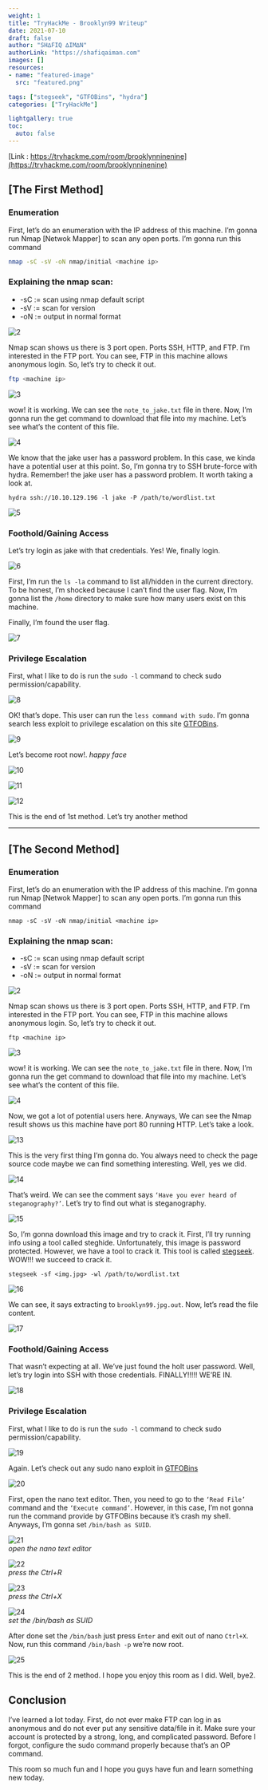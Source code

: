 ```yaml
---
weight: 1
title: "TryHackMe - Brooklyn99 Writeup"
date: 2021-07-10
draft: false
author: "SH∆FIQ ∆IM∆N"
authorLink: "https://shafiqaiman.com"
images: []
resources:
- name: "featured-image"
  src: "featured.png"

tags: ["stegseek", "GTFOBins", "hydra"]
categories: ["TryHackMe"]

lightgallery: true
toc:
  auto: false
---
```



[Link : https://tryhackme.com/room/brooklynninenine](https://tryhackme.com/room/brooklynninenine)

## [The First Method]

### Enumeration

First, let’s do an enumeration with the IP address of this machine. I’m gonna run Nmap [Netwok Mapper] to scan any open ports. I’m gonna run this command

```bash
nmap -sC -sV -oN nmap/initial <machine ip>
```

### Explaining the nmap scan:
* -sC	:= scan using nmap default script
* -sV	:= scan for version
* -oN := output in normal format

![2](2.png)

Nmap scan shows us there is 3 port open. Ports SSH, HTTP, and FTP. I’m interested in the FTP port. You can see, FTP in this machine allows anonymous login. So, let’s try to check it out.

```bash
ftp <machine ip>
```

![3](3.png)

wow! it is working. We can see the `note_to_jake.txt` file in there. Now, I’m gonna run the get command to download that file into my machine. Let’s see what’s the content of this file.

![4](4.png)

We know that the jake user has a password problem. In this case, we kinda have a potential user at this point. So, I’m gonna try to SSH brute-force with hydra. Remember! the jake user has a password problem. It worth taking a look at.

```
hydra ssh://10.10.129.196 -l jake -P /path/to/wordlist.txt
```

![5](5.png)

### Foothold/Gaining Access

Let’s try login as jake with that credentials. Yes! We, finally login.

![6](6.png)

First, I’m run the `ls -la` command to list all/hidden in the current directory. To be honest, I’m shocked because I can’t find the user flag. Now, I’m gonna list the `/home` directory to make sure how many users exist on this machine.

Finally, I’m found the user flag.

![7](7.png)

### Privilege Escalation

First, what I like to do is run the `sudo -l` command to check sudo permission/capability.

![8](8.png)

OK! that’s dope. This user can run the `less command with sudo`. I’m gonna search less exploit to privilege escalation on this site [GTFOBins](https://gtfobins.github.io/#).

![9](9.png)

Let’s become root now!. *happy face*

![10](10.png)

![11](11.png)

![12](12.png)

This is the end of 1st method. Let’s try another method

<hr>

## [The Second Method]

### Enumeration

First, let’s do an enumeration with the IP address of this machine. I’m gonna run Nmap [Netwok Mapper] to scan any open ports. I’m gonna run this command

```
nmap -sC -sV -oN nmap/initial <machine ip>
```

### Explaining the nmap scan:
* -sC	:= scan using nmap default script
* -sV	:= scan for version
* -oN := output in normal format

![2](2.png)

Nmap scan shows us there is 3 port open. Ports SSH, HTTP, and FTP. I’m interested in the FTP port. You can see, FTP in this machine allows anonymous login. So, let’s try to check it out.

```
ftp <machine ip>
```

![3](3.png)

wow! it is working. We can see the `note_to_jake.txt` file in there. Now, I’m gonna run the get command to download that file into my machine. Let’s see what’s the content of this file.

![4](4.png)

Now, we got a lot of potential users here. Anyways, We can see the Nmap result shows us this machine have port 80 running HTTP. Let’s take a look.

![13](13.png)

This is the very first thing I’m gonna do. You always need to check the page source code maybe we can find something interesting. Well, yes we did.

![14](14.png)

That’s weird. We can see the comment says `‘Have you ever heard of steganography?’`. Let’s try to find out what is steganography.

![15](15.png)

So, I’m gonna download this image and try to crack it. First, I’ll try running info using a tool called steghide. Unfortunately, this image is password protected. However, we have a tool to crack it. This tool is called [stegseek](https://github.com/RickdeJager/stegseek). WOW!!! we succeed to crack it.

```
stegseek -sf <img.jpg> -wl /path/to/wordlist.txt
```

![16](16.png)

We can see, it says extracting to `brooklyn99.jpg.out`. Now, let’s read the file content.

![17](17.png)

### Foothold/Gaining Access

That wasn’t expecting at all. We’ve just found the holt user password. Well, let’s try login into SSH with those credentials. FINALLY!!!!! WE’RE IN.

![18](18.png)

### Privilege Escalation

First, what I like to do is run the `sudo -l` command to check sudo permission/capability.

![19](19.png)

Again. Let’s check out any sudo nano exploit in [GTFOBins](https://gtfobins.github.io/gtfobins/nano/#sudo)

![20](20.png)

First, open the nano text editor. Then, you need to go to the `‘Read File’` command and the `‘Execute command’`. However, in this case, I’m not gonna run the command provide by GTFOBins because it’s crash my shell. Anyways, I’m gonna set `/bin/bash as SUID`.

![21](21.png)<br>
_open the nano text editor_

![22](22.png)<br>
_press the Ctrl+R_

![23](23.png)<br>
_press the Ctrl+X_

![24](24.png)<br>
_set the /bin/bash as SUID_

After done set the `/bin/bash` just press `Enter` and exit out of nano `Ctrl+X`.
Now, run this command `/bin/bash -p` we’re now root.

![25](25.png)

This is the end of 2 method. I hope you enjoy this room as I did. Well, bye2.

## Conclusion

I’ve learned a lot today. First, do not ever make FTP can log in as anonymous and do not ever put any sensitive data/file in it. Make sure your account is protected by a strong, long, and complicated password. Before I forgot, configure the sudo command properly because that’s an OP command.

This room so much fun and I hope you guys have fun and learn something new today.
